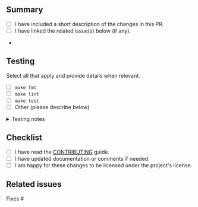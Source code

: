## Summary
- [ ] I have included a short description of the changes in this PR.
- [ ] I have linked the related issue(s) below (if any).

<!-- Replace this list with a concise summary of your changes. -->
- 

## Testing
Select all that apply and provide details when relevant.
- [ ] `make fmt`
- [ ] `make lint`
- [ ] `make test`
- [ ] Other (please describe below)

<details>
<summary>Testing notes</summary>

- 

</details>

## Checklist
- [ ] I have read the [CONTRIBUTING](../CONTRIBUTING.md) guide.
- [ ] I have updated documentation or comments if needed.
- [ ] I am happy for these changes to be licensed under the project's license.

## Related issues
Fixes #
